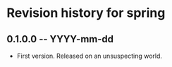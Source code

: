 # Revision history for spring

## 0.1.0.0 -- YYYY-mm-dd

* First version. Released on an unsuspecting world.
